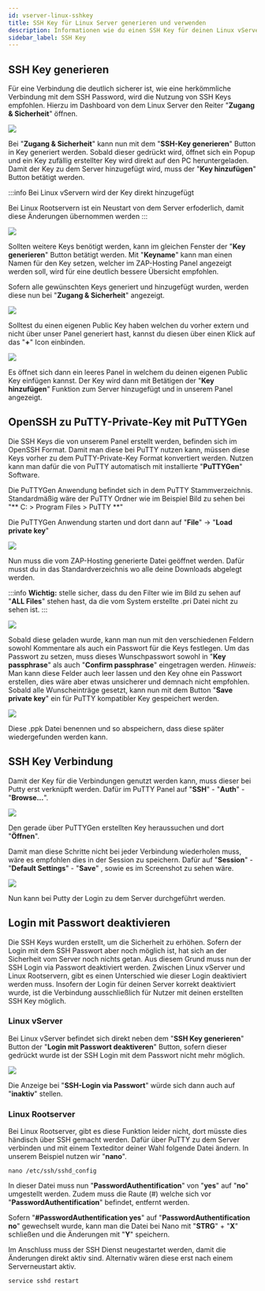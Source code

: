 ```yaml
---
id: vserver-linux-sshkey
title: SSH Key für Linux Server generieren und verwenden
description: Informationen wie du einen SSH Key für deinen Linux vServer von ZAP-Hosting generieren kannst und wie du den Key verwendest - ZAP-Hosting.com Dokumentationen
sidebar_label: SSH Key
---
```


## SSH Key generieren

Für eine Verbindung die deutlich sicherer ist, wie eine herkömmliche Verbindung mit dem SSH Password, wird die Nutzung von SSH Keys empfohlen.
Hierzu im Dashboard von dem Linux Server den Reiter "**Zugang & Sicherheit**" öffnen.

![](https://user-images.githubusercontent.com/61839701/166181073-10f9342b-e483-41ac-accc-2996009647ba.png)

Bei "**Zugang & Sicherheit**" kann nun mit dem "**SSH-Key generieren**" Button in Key generiert werden.
Sobald dieser gedrückt wird, öffnet sich ein Popup und ein Key zufällig erstellter Key wird direkt auf den PC heruntergeladen.
Damit der Key zu dem Server hinzugefügt wird, muss der "**Key hinzufügen**" Button betätigt werden.

:::info
Bei Linux vServern wird der Key direkt hinzugefügt

Bei Linux Rootservern ist ein Neustart von dem Server erfoderlich, damit diese Änderungen übernommen werden
:::

![](https://user-images.githubusercontent.com/61839701/166181092-391eb0bf-aaee-426a-ab8c-241ac788b4bc.png)

Sollten weitere Keys benötigt werden, kann im gleichen Fenster der "**Key generieren**" Button betätigt werden.
Mit "**Keyname**" kann man einen Namen für den Key setzen, welcher im ZAP-Hosting Panel angezeigt werden soll, wird für eine deutlich bessere Übersicht empfohlen.

Sofern alle gewünschten Keys generiert und hinzugefügt wurden, werden diese nun bei "**Zugang & Sicherheit**" angezeigt.

![](https://user-images.githubusercontent.com/61839701/166181103-6c451061-02c7-479e-ba3f-544eca736b59.png)

Solltest du einen eigenen Public Key haben welchen du vorher extern und nicht über unser Panel generiert hast, kannst du diesen über einen Klick auf das "**+**" Icon einbinden.

![](https://user-images.githubusercontent.com/61839701/166181116-0888ba78-b00d-4ac9-ba8a-a610800c0079.png)

Es öffnet sich dann ein leeres Panel in welchem du deinen eigenen Public Key einfügen kannst. 
Der Key wird dann mit Betätigen der "**Key hinzufügen**" Funktion zum Server hinzugefügt und in unserem Panel angezeigt.

## OpenSSH zu PuTTY-Private-Key mit PuTTYGen

Die SSH Keys die von unserem Panel erstellt werden, befinden sich im OpenSSH Format.
Damit man diese bei PuTTY nutzen kann, müssen diese Keys vorher zu dem PuTTY-Private-Key Format konvertiert werden.
Nutzen kann man dafür die von PuTTY automatisch mit installierte "**PuTTYGen**" Software.

Die PuTTYGen Anwendung befindet sich in dem PuTTY Stammverzeichnis.
Standardmäßig wäre der PuTTY Ordner wie im Beispiel Bild zu sehen bei "** C: > Program Files > PuTTY **"

Die PuTTYGen Anwendung starten und dort dann auf "**File**" -> "**Load private key**"

![](https://user-images.githubusercontent.com/61839701/166181127-afefd29c-b812-433c-97fc-437915e24b62.png)

Nun muss die vom ZAP-Hosting generierte Datei geöffnet werden.
Dafür musst du in das Standardverzeichnis wo alle deine Downloads abgelegt werden.

:::info
**Wichtig:** stelle sicher, dass du den Filter wie im Bild zu sehen auf "**ALL Files**" stehen hast, da die vom System erstellte .pri Datei nicht zu sehen ist.
:::

![](https://user-images.githubusercontent.com/61839701/166181140-46c617ad-17a3-4900-848c-8412f5945b91.png)

Sobald diese geladen wurde, kann man nun mit den verschiedenen Feldern sowohl Kommentare als auch ein Passwort für die Keys festlegen.
Um das Passwort zu setzen, muss dieses Wunschpasswort sowohl in "**Key passphrase**" als auch "**Confirm passphrase**" eingetragen werden.
*Hinweis:* Man kann diese Felder auch leer lassen und den Key ohne ein Passwort erstellen, dies wäre aber etwas unsicherer und demnach nicht empfohlen. 
Sobald alle Wunscheinträge gesetzt, kann nun mit dem Button "**Save private key**" ein für PuTTY kompatibler Key gespeichert werden.

![](https://user-images.githubusercontent.com/61839701/166181158-27665375-de25-420b-80fb-c6da56eef3c7.png)

Diese .ppk Datei benennen und so abspeichern, dass diese später wiedergefunden werden kann.

## SSH Key Verbindung

Damit der Key für die Verbindungen genutzt werden kann, muss dieser bei Putty erst verknüpft werden.
Dafür im PuTTY Panel auf "**SSH**" - "**Auth**" - "**Browse...**".

![](https://user-images.githubusercontent.com/61839701/166181174-38c20745-8bc5-4022-9f4e-962c6600b057.png)

Den gerade über PuTTYGen erstellten Key heraussuchen und dort "**Öffnen**".

Damit man diese Schritte nicht bei jeder Verbindung wiederholen muss, wäre es empfohlen dies in der Session zu speichern.
Dafür auf "**Session**" - "**Default Settings**" - "**Save**" , sowie es im Screenshot zu sehen wäre.

![](https://user-images.githubusercontent.com/61839701/166181184-f97dd6d9-5f3f-4d5c-a943-3673d9b738d2.png)

Nun kann bei Putty der Login zu dem Server durchgeführt werden.

## Login mit Passwort deaktivieren

Die SSH Keys wurden erstellt, um die Sicherheit zu erhöhen. Sofern der Login mit dem SSH Passwort aber noch möglich ist, hat sich an der Sicherheit vom Server noch nichts getan.
Aus diesem Grund muss nun der SSH Login via Passwort deaktiviert werden.
Zwischen Linux vServer und Linux Rootservern, gibt es einen Unterschied wie dieser Login deaktiviert werden muss.
Insofern der Login für deinen Server korrekt deaktiviert wurde, ist die Verbindung ausschließlich für Nutzer mit deinen erstellten SSH Key möglich.

### Linux vServer

Bei Linux vServer befindet sich direkt neben dem "**SSH Key generieren**" Button der "**Login mit Passwort deaktiveren**" Button, sofern dieser gedrückt wurde ist der SSH Login mit dem Passwort nicht mehr möglich.

![](https://user-images.githubusercontent.com/61839701/166181209-d00bddf6-291b-410e-8617-65a66f450a08.png)

Die Anzeige bei "**SSH-Login via Passwort**" würde sich dann auch auf "**inaktiv**" stellen.

### Linux Rootserver

Bei Linux Rootserver, gibt es diese Funktion leider nicht, dort müsste dies händisch über SSH gemacht werden.
Dafür über PuTTY zu dem Server verbinden und mit einem Texteditor deiner Wahl folgende Datei ändern.
In unserem Beispiel nutzen wir "**nano**".

```
nano /etc/ssh/sshd_config
```

In dieser Datei muss nun "**PasswordAuthentification**" von "**yes**" auf "**no**" umgestellt werden.
Zudem muss die Raute (#) welche sich vor "**PasswordAuthentification**" befindet, entfernt werden.

Sofern "**#PasswordAuthentification yes**" auf "**PasswordAuthentification no**" gewechselt wurde, kann man die Datei bei Nano mit "**STRG**" + "**X**" schließen und die Änderungen mit "**Y**" speichern.


Im Anschluss muss der SSH Dienst neugestartet werden, damit die Änderungen direkt aktiv sind.
Alternativ wären diese erst nach einem Serverneustart aktiv.

```
service sshd restart
```

